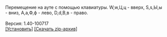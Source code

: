 Перемещение на ауте с помощью клавиатуры. W,w,Ц,ц - вверх, S,s,Ы,ы - вниз, A,a,Ф,ф - лево, D,d,В,в - право.
<br>
<br>
Версия: 1.40-100717
<br>
[[Установить]](https://raw.githubusercontent.com/MyRequiem/comfortablePlayingInGW/master/separatedScripts/MoveArrowOnAut/moveArrowOnAut.user.js) [[Скачать zip-архив]](https://raw.githubusercontent.com/MyRequiem/comfortablePlayingInGW/master/separatedScripts/MoveArrowOnAut/moveArrowOnAut.user.js.zip)
<br>
<br>
